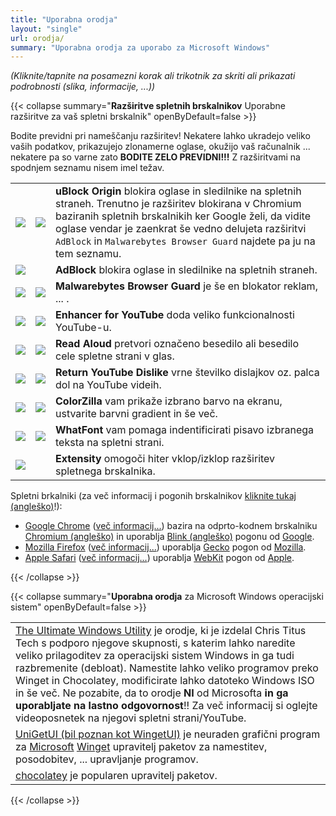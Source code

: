 ```yaml
---
title: "Uporabna orodja"
layout: "single"
url: orodja/
summary: "Uporabna orodja za uporabo za Microsoft Windows"
---
```


*(Kliknite/tapnite na posamezni korak ali trikotnik za skriti ali prikazati podrobnosti (slika, informacije, ...))*

{{< collapse summary="**Razširitve spletnih brskalnikov** Uporabne razširitve za vaš spletni brskalnik" openByDefault=false >}}

   Bodite previdni pri nameščanju razširitev! Nekatere lahko ukradejo veliko vaših podatkov, prikazujejo zlonamerne oglase, okužijo vaš računalnik ... nekatere pa so varne zato **BODITE ZELO PREVIDNI!!!** Z razširitvami na spodnjem seznamu nisem imel težav.

   ||||
   | -------- | ------- | ------- |
   | [![](/images/Google-Chrome/GChrome_logo_40px.png)](https://chromewebstore.google.com/detail/ublock-origin/cjpalhdlnbpafiamejdnhcphjbkeiagm "Kliknite/tapnite za obisk spletno stran razširitve!") | [![](/images/Mozilla-Firefox/mfirefox_logo_39x40px.png)](https://addons.mozilla.org/firefox/addon/ublock-origin/ "Kliknite/tapnite za obisk spletno stran razširitve!") | **uBlock Origin** blokira oglase in sledilnike na spletnih straneh. Trenutno je razširitev blokirana v Chromium baziranih spletnih brskalnikih ker Google želi, da vidite oglase vendar je zaenkrat še vedno delujeta razširitvi `AdBlock` in `Malwarebytes Browser Guard` najdete pa ju na tem seznamu. |
   | [![](/images/Google-Chrome/GChrome_logo_40px.png)](https://chromewebstore.google.com/detail/adblock-%E2%80%94-block-ads-acros/gighmmpiobklfepjocnamgkkbiglidom "Kliknite/tapnite za obisk spletno stran razširitve!") | &nbsp; | **AdBlock** blokira oglase in sledilnike na spletnih straneh. |
   | [![](/images/Google-Chrome/GChrome_logo_40px.png)](https://chromewebstore.google.com/detail/malwarebytes-browser-guar/ihcjicgdanjaechkgeegckofjjedodee "Kliknite/tapnite za obisk spletno stran razširitve!") | [![](/images/Mozilla-Firefox/mfirefox_logo_39x40px.png)](https://addons.mozilla.org/firefox/addon/malwarebytes/ "Kliknite/tapnite za obisk spletno stran razširitve!") | **Malwarebytes Browser Guard** je še en blokator reklam, ... . |
   | [![](/images/Google-Chrome/GChrome_logo_40px.png)](https://chromewebstore.google.com/detail/enhancer-for-youtube/ponfpcnoihfmfllpaingbgckeeldkhle "Kliknite/tapnite za obisk spletno stran razširitve!") | [![](/images/Mozilla-Firefox/mfirefox_logo_39x40px.png)](https://addons.mozilla.org/firefox/addon/enhancer-for-youtube/ "Kliknite/tapnite za obisk spletno stran razširitve!") | **Enhancer for YouTube** doda veliko funkcionalnosti YouTube-u. |
   | [![](/images/Google-Chrome/GChrome_logo_40px.png)](https://chromewebstore.google.com/detail/read-aloud-a-text-to-spee/hdhinadidafjejdhmfkjgnolgimiaplp "Kliknite/tapnite za obisk spletno stran razširitve!") | [![](/images/Mozilla-Firefox/mfirefox_logo_39x40px.png)](https://addons.mozilla.org/firefox/addon/read-aloud/ "Kliknite/tapnite za obisk spletno stran razširitve!") | **Read Aloud** pretvori označeno besedilo ali besedilo cele spletne strani v glas. |
   | [![](/images/Google-Chrome/GChrome_logo_40px.png)](https://chromewebstore.google.com/detail/return-youtube-dislike/gebbhagfogifgggkldgodflihgfeippi "Kliknite/tapnite za obisk spletno stran razširitve!") | [![](/images/Mozilla-Firefox/mfirefox_logo_39x40px.png)](https://addons.mozilla.org/firefox/addon/return-youtube-dislikes/ "Kliknite/tapnite za obisk spletno stran razširitve!") | **Return YouTube Dislike** vrne številko dislajkov oz. palca dol na YouTube videih. |
   | [![](/images/Google-Chrome/GChrome_logo_40px.png)](https://chromewebstore.google.com/detail/colorzilla/bhlhnicpbhignbdhedgjhgdocnmhomnp "Kliknite/tapnite za obisk spletno stran razširitve!") | [![](/images/Mozilla-Firefox/mfirefox_logo_39x40px.png)](https://addons.mozilla.org/firefox/addon/colorzilla/ "Kliknite/tapnite za obisk spletno stran razširitve!") | **ColorZilla** vam prikaže izbrano barvo na ekranu, ustvarite barvni gradient in še več. |
   | [![](/images/Google-Chrome/GChrome_logo_40px.png)](https://chromewebstore.google.com/detail/whatfont-what-html-font/iceonohalfbfcldenclcjafcpboiplfo "Kliknite/tapnite za obisk spletno stran razširitve!") | [![](/images/Mozilla-Firefox/mfirefox_logo_39x40px.png)](https://addons.mozilla.org/firefox/addon/zjm-whatfont "Kliknite/tapnite za obisk spletno stran razširitve!") | **WhatFont** vam pomaga indentificirati pisavo izbranega teksta na spletni strani. |
   | [![](/images/Google-Chrome/GChrome_logo_40px.png)](https://chromewebstore.google.com/detail/extensity/jjmflmamggggndanpgfnpelongoepncg "Kliknite/tapnite za obisk spletno stran razširitve!") | &nbsp; | **Extensity** omogoči hiter vklop/izklop razširitev spletnega brskalnika. |
   
   Spletni brkalniki (za več informacij i pogonih brskalnikov [kliknite tukaj (angleško)](https://sl.wikipedia.org/wiki/Comparison_of_browser_engines "Kliknite/tapnite za obisk Wikipedia spletne strani!")!): 
   <!-- POSODOBI POVEZAVE SPODAJ -->
   - [Google Chrome](https://www.google.com/chrome/ "Kliknite/tapnite za obisk spletne strani!") ([več informacij...](https://sl.wikipedia.org/wiki/Google_Chrome "Kliknite/tapnite za obisk Wikipedia spletne strani!!")) bazira na odprto-kodnem brskalniku [Chromium (angleško)](https://wikipedia.org/wiki/Chromium "Kliknite/tapnite za obisk Wikipedia spletne strani!!") in uporablja [Blink (angleško)](https://en.wikipedia.org/wiki/Blink_(browser_engine) "Kliknite/tapnite za obisk Wikipedia spletne strani!!") pogonu od [Google](https://www.google.com/ "Kliknite/tapnite za obisk spletne strani!").
   - [Mozilla Firefox](https://www.mozilla.org/firefox/ "Click/tap to visit web page!") ([več informacij...](https://sl.wikipedia.org/wiki/Firefox "Kliknite/tapnite za obisk Wikipedia spletne strani!!")) uporablja [Gecko](https://sl.wikipedia.org/wiki/Gecko_(software) "Kliknite/tapnite za obisk Wikipedia spletne strani!!") pogon od [Mozilla](https://www.mozilla.org/ "Kliknite/tapnite za obisk spletne strani!").
   - [Apple Safari](https://www.apple.com/safari/ "Kliknite/tapnite za obisk spletne strani!") ([več informacij...](https://sl.wikipedia.org/wiki/Safari_(web_browser) "Kliknite/tapnite za obisk Wikipedia spletne strani!!")) uporablja [WebKit](https://sl.wikipedia.org/wiki/WebKit "Kliknite/tapnite za obisk Wikipedia spletne strani!!") pogon od [Apple](https://www.apple.com/ "Kliknite/tapnite da odprete spletno stran!").

{{< /collapse >}}

{{< collapse summary="**Uporabna orodja** za Microsoft Windows operacijski sistem" openByDefault=false >}}

   ||
   | -------- |
   | [The Ultimate Windows Utility](https://christitus.com/windows-tool/ "Kliknite/tapnite za obisk spletne strani!") je orodje, ki je izdelal Chris Titus Tech s podporo njegove skupnosti, s katerim lahko naredite veliko prilagoditev za operacijski sistem Windows in ga tudi razbremenite (debloat). Namestite lahko veliko programov preko Winget in Chocolatey, modificirate lahko datoteko Windows ISO in še več. Ne pozabite, da to orodje **NI** od Microsofta **in ga uporabljate na lastno odgovornost**!! Za več informacij si oglejte videoposnetek na njegovi spletni strani/YouTube. |
   | [UniGetUI (bil poznan kot WingetUI)](https://www.marticliment.com/unigetui/ "Kliknite/tapnite za obisk spletne strani!") je neuraden grafični program za [Microsoft](https://www.microsoft.com/ "Kliknite/tapnite za obisk spletne strani!") [Winget](https://learn.microsoft.com/en-us/windows/package-manager/winget/ "Kliknite/tapnite za obisk spletne strani!") upravitelj paketov za namestitev, posodobitev, ... upravljanje programov. |
   | [chocolatey](https://chocolatey.org/ "Kliknite/tapnite za obisk spletne strani!") je popularen upravitelj paketov. |

{{< /collapse >}}

<!-- []( "Kliknite/tapnite za obisk spletne strani!") -->